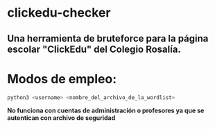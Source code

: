 # clickedu-checker
## Una herramienta de bruteforce para la página escolar "ClickEdu" del Colegio Rosalía.

# Modos de empleo:

```bash
python3 <username> <nombre_del_archivo_de_la_wordlist>
```
**No funciona con cuentas de administración o profesores ya que se autentican con archivo de seguridad**
